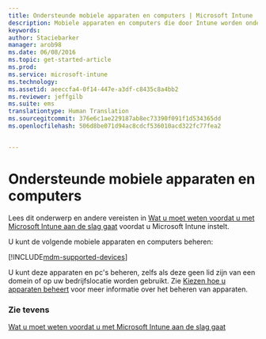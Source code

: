 ```yaml
---
title: Ondersteunde mobiele apparaten en computers | Microsoft Intune
description: Mobiele apparaten en computers die door Intune worden ondersteund
keywords: 
author: Staciebarker
manager: arob98
ms.date: 06/08/2016
ms.topic: get-started-article
ms.prod: 
ms.service: microsoft-intune
ms.technology: 
ms.assetid: aeeccfa4-0f14-447e-a3df-c8435c8a4bb2
ms.reviewer: jeffgilb
ms.suite: ems
translationtype: Human Translation
ms.sourcegitcommit: 376e6c1ae229187ab8ec73390f091f1d534365dd
ms.openlocfilehash: 506d8be071d94ac8cdcf536010acd322fc77fea2


---
```


# Ondersteunde mobiele apparaten en computers

Lees dit onderwerp en andere vereisten in [Wat u moet weten voordat u met Microsoft Intune aan de slag gaat](what-to-know-before-you-start-microsoft-intune.md) voordat u Microsoft Intune instelt. 

U kunt de volgende mobiele apparaten en computers beheren:

[!INCLUDE[mdm-supported-devices](../includes/mdm-supported-devices.md)] 

U kunt deze apparaten en pc's beheren, zelfs als deze geen lid zijn van een domein of op uw bedrijfslocatie worden gebruikt. Zie [Kiezen hoe u apparaten beheert](/Intune/get-started/choose-how-to-manage-devices) voor meer informatie over het beheren van apparaten.


### Zie tevens
[Wat u moet weten voordat u met Microsoft Intune aan de slag gaat](what-to-know-before-you-start-microsoft-intune.md)


<!--HONumber=Jul16_HO3-->



